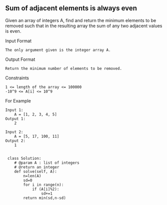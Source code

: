 ## Sum of adjacent elements is always even
Given an array of integers A, find and return the minimum elements to be removed such that
in the resulting array the sum of any two adjacent values is even.



Input Format
```
The only argument given is the integer array A.
```
Output Format
```
Return the minimum number of elements to be removed.
```
Constraints
```
1 <= length of the array <= 100000
-10^9 <= A[i] <= 10^9
```
For Example
```
Input 1:
    A = [1, 2, 3, 4, 5]
Output 1:
    2

Input 2:
    A = [5, 17, 100, 11]
Output 2:
    1
```

```

 class Solution:
    # @param A : list of integers
    # @return an integer
    def solve(self, A):
        n=len(A)
        sd=0
        for i in range(n):
            if (A[i]%2):
                sd+=1
        return min(sd,n-sd)

```

